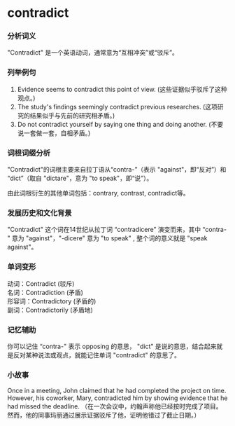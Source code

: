 # contradict

### 分析词义

  

"Contradict" 是一个英语动词，通常意为“互相冲突”或“驳斥”。

  

### 列举例句

  

1.  Evidence seems to contradict this point of view. (这些证据似乎驳斥了这种观点。)
2.  The study's findings seemingly contradict previous researches. (这项研究的结果似乎与先前的研究相矛盾。)
3.  Do not contradict yourself by saying one thing and doing another. (不要说一套做一套，自相矛盾。)

  

### 词根词缀分析

  

"Contradict"的词根主要来自拉丁语从“contra-”（表示 "against"，即“反对”）和 “dict”（取自 "dictare"，意为 "to speak"，即“说”）。

  

由此词根衍生的其他单词包括：contrary, contrast, contradict等。

  

### 发展历史和文化背景

  

"Contradict" 这个词在14世纪从拉丁词 “contradicere” 演变而来，其中 “contra-" 意为 "against"，"-dicere" 意为 "to speak" , 整个词的意义就是 "speak against"。

  

### 单词变形

  

动词：Contradict (驳斥)  
名词：Contradiction (矛盾)  
形容词：Contradictory (矛盾的)  
副词：Contradictorily (矛盾地)

  

### 记忆辅助

  

你可以记住 “contra-" 表示 opposing 的意思， "dict" 是说的意思，结合起来就是反对某种说法或观点，就能记住单词 "contradict" 的意思了。

  

### 小故事

  

Once in a meeting, John claimed that he had completed the project on time. However, his coworker, Mary, contradicted him by showing evidence that he had missed the deadline. （在一次会议中，约翰声称他已经按时完成了项目。然而，他的同事玛丽通过展示证据驳斥了他，证明他错过了截止日期。）
